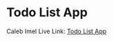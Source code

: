 # Todo List App

Caleb Imel
Live Link: [Todo List App](https://in-info-web4.informatics.iupui.edu/~ctimel/N322/to-do-list)
